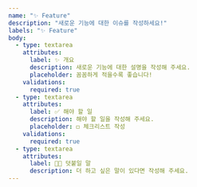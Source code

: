 ```yaml
---
name: "✨ Feature"
description: "새로운 기능에 대한 이슈를 작성하세요!"
labels: "✨ Feature"
body:
  - type: textarea
    attributes:
      label: ✨ 개요
      description: 새로운 기능에 대한 설명을 작성해 주세요.
      placeholder: 꼼꼼하게 적을수록 좋습니다!
    validations:
      required: true
  - type: textarea
    attributes:
      label: ✅ 해야 할 일
      description: 해야 할 일을 작성해 주세요.
      placeholder: ◻︎ 체크리스트 작성
    validations:
      required: true
  - type: textarea
    attributes:
      label: 🙋🏻 덧붙일 말
      description: 더 하고 싶은 말이 있다면 작성해 주세요.
---
```



